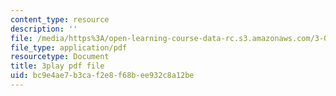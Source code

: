 ```yaml
---
content_type: resource
description: ''
file: /media/https%3A/open-learning-course-data-rc.s3.amazonaws.com/3-021j-introduction-to-modeling-and-simulation-spring-2012/bc9e4ae7b3caf2e8f68bee932c8a12be_VsQi0jHQ3to.pdf
file_type: application/pdf
resourcetype: Document
title: 3play pdf file
uid: bc9e4ae7-b3ca-f2e8-f68b-ee932c8a12be
---
```

